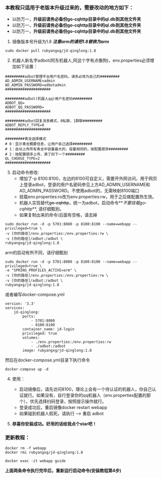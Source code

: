 ### 本教程只适用于老版本升级过来的，需要改动的地方如下：
* 以防万一，**升级前请务必备份go-cqhttp目录中的ql.db到其他文件夹**
* 以防万一，**升级前请务必备份go-cqhttp目录中的ql.db到其他文件夹**
* 以防万一，**升级前请务必备份go-cqhttp目录中的ql.db到其他文件夹**
    
1. 镜像版本号升级为1.8 **_注意arm的请把1.8替换为arm_**
```
sudo docker pull rubyangxg/jd-qinglong:1.8
```
2. 机器人新名字adbot(阿东机器人,阿这个字有点像狗)，env.properties必须增加如下设置：
```
#########adbot管理平台用户名密码，请务必改为自己的#########
AD_ADMIN_USERNAME=admin
AD_ADMIN_PASSWORD=adbotadmin
#####################

#########adbot(机器人qq)用户名密码#########
ADBOT_QQ=
ADBOT_QQ_PASSWORD=
#####################

#########adbot回复消息模式，0私聊，1群聊#########
ADBOT_REPLY_TYPE=0
#####################

#########青龙选择模式
# 0：显示青龙概要信息，让用户自己选择#########
# 1：自动上传所有青龙中容量最大的，容量相同的，按配置顺序#########
# 2：按配置顺序上传，满了则下一个#########
QL_CHOOSE_TYPE=2
#####################
```
3. 启动命令修改:
   * 增加了-p 8100:8100，左边的8100可自定义，需要开外网访问，用于网页上登录adbot，登录的用户名密码参见上方AD_ADMIN_USERNAME和AD_ADMIN_PASSWORD。不使用adbot的，无需映射8100端口
   * 挂载env.properties:ro改为env.properties:rw，用于之后做配置热生效。
   * 机器人实现替代~~go-cqhttp~~，统一为adbot，启动命令**_不要挂载go-cqhttp_**, 请仔细甄别。
   * 如果复制出来的命令\后面有空格，请去掉
```
sudo docker run -d -p 5701:8080 -p 8100:8100 --name=webapp --privileged=true \
-v [你的路径]/env.properties:/env.properties:rw \
-v [你的路径]/adbot:/adbot \
rubyangxg/jd-qinglong:1.8
```
arm的启动有所不同，请仔细甄别
```
sudo docker run -d -p 5701:8080 -p 8100:8100 --name=webapp --privileged=true \
-e "SPRING_PROFILES_ACTIVE=arm" \
-v [你的路径]/env.properties:/env.properties:rw \
-v [你的路径]/adbot:/adbot \
rubyangxg/jd-qinglong:1.8
```
或者编写docker-compose.yml
```
version: '3.3'
services:
    jd-qinglong:
        ports:
            - 5701:8080
            - 8100:8100
        container_name: jd-login
        privileged: true
        volumes:
            - ./env.properties:/env.properties:rw
            - ./adbot:/adbot
        image: rubyangxg/jd-qinglong:1.8
```
然后在docker-compose.yml目录下执行命令
```
docker-compose up -d
```
4. 使用：
   * 启动镜像后，请先访问8100，理论上会有一个待认证的机器人，你自己认证就行。如果没有，自行登录你的qq机器人（env.properties配置的那个），优先选择扫码登录，按照提示操作就行。
   * 登录成功后，重启镜像docker restart webapp
   * 如果碰到机器人假死，请执行 --> 重启 adbot 
    
5. **恭喜你安装成功。好用的话给我点个star吧！**
### 更新教程：
```
docker rm -f webapp
docker rmi rubyangxg/jd-qinglong:1.8
```
```
docker exec -it webapp guide
```
**上面两条命令执行完毕后，重新运行启动命令(安装教程第4步)**
